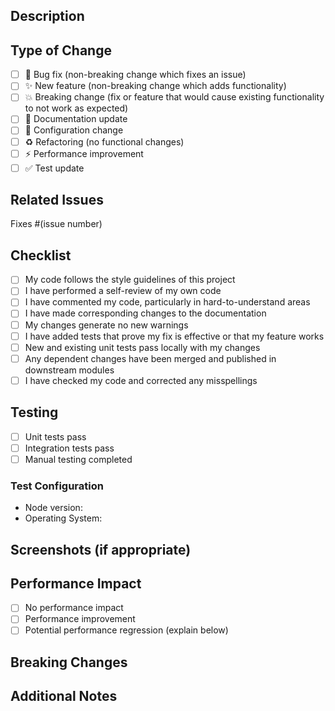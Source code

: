 ## Description

<!-- Provide a brief description of the changes in this PR -->

## Type of Change

<!-- Mark the relevant option with an "x" -->

- [ ] 🐛 Bug fix (non-breaking change which fixes an issue)
- [ ] ✨ New feature (non-breaking change which adds functionality)
- [ ] 💥 Breaking change (fix or feature that would cause existing functionality to not work as expected)
- [ ] 📝 Documentation update
- [ ] 🔧 Configuration change
- [ ] ♻️ Refactoring (no functional changes)
- [ ] ⚡ Performance improvement
- [ ] ✅ Test update

## Related Issues

<!-- Link to any related issues -->

Fixes #(issue number)

## Checklist

<!-- Mark completed items with an "x" -->

- [ ] My code follows the style guidelines of this project
- [ ] I have performed a self-review of my own code
- [ ] I have commented my code, particularly in hard-to-understand areas
- [ ] I have made corresponding changes to the documentation
- [ ] My changes generate no new warnings
- [ ] I have added tests that prove my fix is effective or that my feature works
- [ ] New and existing unit tests pass locally with my changes
- [ ] Any dependent changes have been merged and published in downstream modules
- [ ] I have checked my code and corrected any misspellings

## Testing

<!-- Describe the tests you ran to verify your changes -->

- [ ] Unit tests pass
- [ ] Integration tests pass
- [ ] Manual testing completed

### Test Configuration

* Node version:
* Operating System:

## Screenshots (if appropriate)

<!-- Add screenshots to help explain your changes -->

## Performance Impact

<!-- Describe any performance implications of your changes -->

- [ ] No performance impact
- [ ] Performance improvement
- [ ] Potential performance regression (explain below)

## Breaking Changes

<!-- List any breaking changes and migration instructions -->

## Additional Notes

<!-- Add any additional notes or context about the PR -->